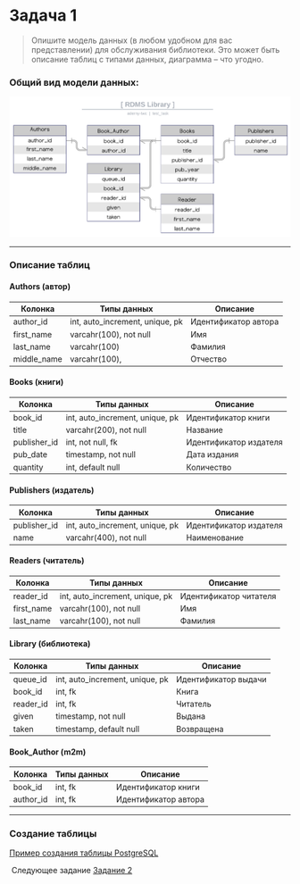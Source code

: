 # Задача 1
> Опишите модель данных (в любом удобном для вас представлении) для обслуживания библиотеки. Это может быть описание таблиц с типами данных, диаграмма – что угодно.
>

### Общий вид модели данных:

![](../images/model.png)

---

### Описание таблиц

#### Authors (автор)

| Колонка     | Типы данных                     | Описание             |
| ----------- | ------------------------------- | -------------------- |
| author_id   | int, auto_increment, unique, pk | Идентификатор автора |
| first_name  | varcahr(100), not null          | Имя                  |
| last_name   | varcahr(100)                    | Фамилия              |
| middle_name | varcahr(100),                   | Отчество             |

#### Books (книги)

| Колонка      | Типы данных                     | Описание               |
| ------------ | ------------------------------- | ---------------------- |
| book_id      | int, auto_increment, unique, pk | Идентификатор книги    |
| title        | varcahr(200), not null          | Название               |
| publisher_id | int, not null, fk               | Идентификатор издателя |
| pub_date     | timestamp, not null             | Дата издания           |
| quantity     | int, default null               | Количество             |

#### Publishers (издатель)

| Колонка      | Типы данных                     | Описание               |
| ------------ | ------------------------------- | ---------------------- |
| publisher_id | int, auto_increment, unique, pk | Идентификатор издателя |
| name         | varcahr(400), not null          | Наименование           |

#### Readers (читатель)

| Колонка    | Типы данных                     | Описание               |
| ---------- | ------------------------------- | ---------------------- |
| reader_id  | int, auto_increment, unique, pk | Идентификатор читателя |
| first_name | varcahr(100), not null          | Имя                    |
| last_name  | varcahr(100), not null          | Фамилия                |

#### Library (библиотека)

| Колонка   | Типы данных                     | Описание             |
| --------- | ------------------------------- | -------------------- |
| queue_id  | int, auto_increment, unique, pk | Идентификатор выдачи |
| book_id   | int,  fk                        | Книга                |
| reader_id | int,  fk                        | Читатель             |
| given     | timestamp, not null             | Выдана               |
| taken     | timestamp, default null         | Возвращена           |

#### Book_Author (m2m)

| Колонка   | Типы данных | Описание             |
| --------- | ----------- | -------------------- |
| book_id   | int,  fk    | Идентификатор книги  |
| author_id | int,  fk    | Идентификатор автора |

---

### Создание таблицы

[Пример создания таблицы PostgreSQL](./addition/create_table.sql)



​		Следующее задание [Задание 2](./tasks/task_2.md)